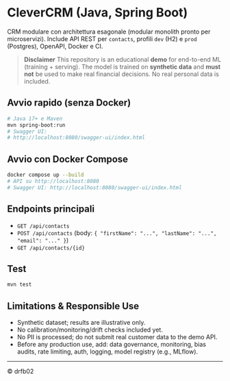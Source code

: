 # CleverCRM (Java, Spring Boot)
CRM modulare con architettura esagonale (modular monolith pronto per microservizi). Include API REST per `contacts`, profili `dev` (H2) e `prod` (Postgres), OpenAPI, Docker e CI.

> **Disclaimer**
> This repository is an educational **demo** for end-to-end ML (training + serving).
> The model is trained on **synthetic data** and **must not** be used to make real financial decisions.
> No real personal data is included.

## Avvio rapido (senza Docker)
```bash
# Java 17+ e Maven
mvn spring-boot:run
# Swagger UI:
# http://localhost:8080/swagger-ui/index.html
```

## Avvio con Docker Compose
```bash
docker compose up --build
# API su http://localhost:8080
# Swagger UI: http://localhost:8080/swagger-ui/index.html
```

## Endpoints principali
- `GET /api/contacts`
- `POST /api/contacts` (body: `{ "firstName": "...", "lastName": "...", "email": "..." }`)
- `GET /api/contacts/{id}`

## Test
```bash
mvn test
```

## Limitations & Responsible Use
- Synthetic dataset; results are illustrative only.
- No calibration/monitoring/drift checks included yet.
- No PII is processed; do not submit real customer data to the demo API.
- Before any production use, add: data governance, monitoring, bias audits, rate limiting, auth, logging, model registry (e.g., MLflow).


---

© drfb02

